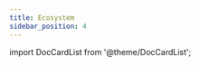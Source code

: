 ```yaml
---
title: Ecosystem
sidebar_position: 4
---
```


import DocCardList from '@theme/DocCardList';

<DocCardList />

